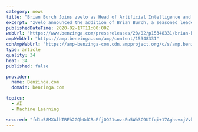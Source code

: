 ```yaml
---
category: news
title: "Brian Burch Joins zvelo as Head of Artificial Intelligence and Machine Learning to Drive New Growth Initiatives"
excerpt: "zvelo announced the addition of Brian Burch, a seasoned leader with an expansive technical background, to lead the Artificial Intelligence/Machine Learning team and drive business results. Driven by a passion for learning and all things data science,"
publishedDateTime: 2020-02-17T11:00:00Z
webUrl: "https://www.benzinga.com/pressreleases/20/02/p15348331/brian-burch-joins-zvelo-as-head-of-artificial-intelligence-and-machine-learning-to-drive-new-growt"
ampWebUrl: "https://amp.benzinga.com/amp/content/15348331"
cdnAmpWebUrl: "https://amp-benzinga-com.cdn.ampproject.org/c/s/amp.benzinga.com/amp/content/15348331"
type: article
quality: 34
heat: 34
published: false

provider:
  name: Benzinga.com
  domain: benzinga.com

topics:
  - AI
  - Machine Learning

secured: "fd1o58MXAlhTREh2GQhOdCBaEfjOO21sozsEo5Wh3C9UIfqi+17AghsvxjVvk5yM4eMheOwz6n0f1JRVRqOgSHMzHmx4hLGCChXrG6Sp0mucdYXWg3oo5fomyZbCd2jYExcZg0vbcQgRDdMtVfN1zirxIpgkxX6c4KVS5S4g6SJ9bh7b+eB/ZY+xpzaAy/HCodYl1RkVu19+iSROjvNQD+LjXmNbYnz9yc8mEXUj+9votlTGPAH79PbTAPqTi9Ju2l32vCnz4CEk4htwDmwCTu60B4QHjx8DG7E7T+EkrqsTmShkrEvdRJ5kCykdoR2o;6dVDRe+8z8CEa9MLX5EITQ=="
---
```


